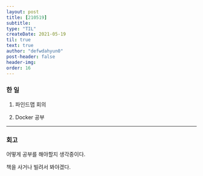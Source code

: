 ```yaml
---
layout: post
title: [210519] 
subtitle:
type: "TIL"
createDate: 2021-05-19
til: true
text: true
author: "defwdahyun0"
post-header: false
header-img: 
order: 16
---
```

### **한 일**

1. 파인드맵 회의

2. Docker 공부

<hr>

### 회고

어떻게 공부를 해야할지 생각중이다.

책을 사거나 빌려서 봐야겠다.